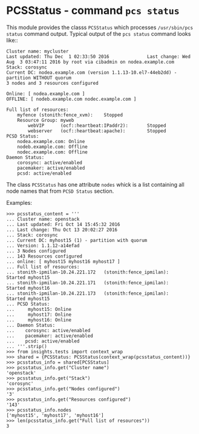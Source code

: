 PCSStatus - command ``pcs status``
==================================

This module provides the classs ``PCSStatus`` which processes
``/usr/sbin/pcs status`` command output. Typical output of the ``pcs status``
command looks like::

    Cluster name: mycluster
    Last updated: Thu Dec  1 02:33:50 2016              Last change: Wed Aug  3 03:47:11 2016 by root via cibadmin on nodea.example.com
    Stack: corosync
    Current DC: nodea.example.com (version 1.1.13-10.el7-44eb2dd) - partition WITHOUT quorum
    3 nodes and 3 resources configured

    Online: [ nodea.example.com ]
    OFFLINE: [ nodeb.example.com nodec.example.com ]

    Full list of resources:
        myfence (stonith:fence_xvm):    Stopped
        Resource Group: myweb
            webVIP      (ocf::heartbeat:IPaddr2):       Stopped
            webserver   (ocf::heartbeat:apache):        Stopped
    PCSD Status:
        nodea.example.com: Online
        nodeb.example.com: Offline
        nodec.example.com: Offline
    Daemon Status:
        corosync: active/enabled
        pacemaker: active/enabled
        pcsd: active/enabled

The class ``PCSStatus`` has one attribute ``nodes`` whick is a list containing all
node names that from ``PCSD Status`` section.


Examples:

    >>> pcsstatus_content = '''
    ... Cluster name: openstack
    ... Last updated: Fri Oct 14 15:45:32 2016
    ... Last change: Thu Oct 13 20:02:27 2016
    ... Stack: corosync
    ... Current DC: myhost15 (1) - partition with quorum
    ... Version: 1.1.12-a14efad
    ... 3 Nodes configured
    ... 143 Resources configured
    ... online: [ myhost15 myhost16 myhost17 ]
    ... Full list of resources:
    ... stonith-ipmilan-10.24.221.172   (stonith:fence_ipmilan):        Started myhost15
    ... stonith-ipmilan-10.24.221.171   (stonith:fence_ipmilan):        Started myhost16
    ... stonith-ipmilan-10.24.221.173   (stonith:fence_ipmilan):        Started myhost15
    ... PCSD Status:
    ...     myhost15: Online
    ...     myhost17: Online
    ...     myhost16: Online
    ... Daemon Status:
    ...    corosync: active/enabled
    ...    pacemaker: active/enabled
    ...    pcsd: active/enabled
    ... '''.strip()
    >>> from insights.tests import context_wrap
    >>> shared = {PCSStatus: PCSStatus(context_wrap(pcsstatus_content))}
    >>> pcsstatus_info = shared[PCSStatus]
    >>> pcsstatus_info.get("Cluster name")
    'openstack'
    >>> pcsstatus_info.get("Stack")
    'corosync'
    >>> pcsstatus_info.get("Nodes configured")
    '3'
    >>> pcsstatus_info.get("Resources configured")
    '143'
    >>> pcsstatus_info.nodes
    ['myhost15', 'myhost17', 'myhost16']
    >>> len(pcsstatus_info.get("Full list of resources"))
    3